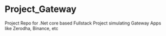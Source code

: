# Project_Gateway
Project Repo for .Net core based Fullstack Project simulating Gateway Apps like Zerodha, Binance, etc
